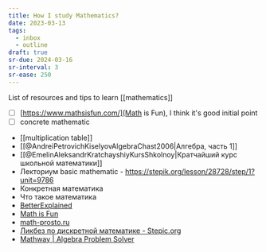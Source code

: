 ```yaml
---
title: How I study Mathematics?
date: 2023-03-13
tags:
  - inbox
  - outline
draft: true
sr-due: 2024-03-16
sr-interval: 3
sr-ease: 250
---
```


List of resources and tips to learn [[mathematics]]

- [ ] [https://www.mathsisfun.com/](Math is Fun), I think it's good initial
  point
- [ ] concrete mathematic
- [[multiplication table]]
- [[@AndreiPetrovichKiselyovAlgebraChast2006|Алгебра, часть 1]]
- [[@EmelinAleksandrKratchayshiyKursShkolnoy|Кратчайший курс школьной математики]]
- Лекториум basic mathematic -
  <https://stepik.org/lesson/28728/step/1?unit=9786>
- Конкретная математика
- Что такое математика
- [BetterExplained](https://betterexplained.com/)
- [Math is Fun](https://www.mathsisfun.com/)
- [math-prosto.ru](https://math-prosto.ru/)
- [Ликбез по дискретной математике - Stepic.org](https://stepic.org/course/%D0%9B%D0%B8%D0%BA%D0%B1%D0%B5%D0%B7-%D0%BF%D0%BE-%D0%B4%D0%B8%D1%81%D0%BA%D1%80%D0%B5%D1%82%D0%BD%D0%BE%D0%B9-%D0%BC%D0%B0%D1%82%D0%B5%D0%BC%D0%B0%D1%82%D0%B8%D0%BA%D0%B5-91/)
- [Mathway | Algebra Problem Solver](https://www.mathway.com/Algebra)
